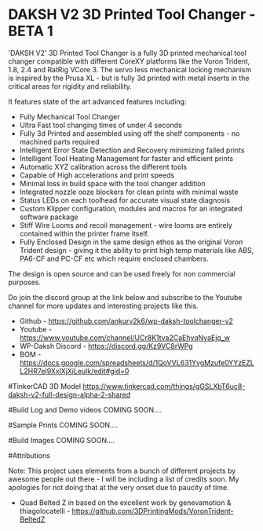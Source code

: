 # DAKSH V2 3D Printed Tool Changer - BETA 1

'DAKSH V2' 3D Printed Tool Changer is a fully 3D printed mechanical tool changer compatible with different CoreXY platforms like the Voron Trident, 1.8, 2.4  and RatRig VCore 3. The servo less mechanical locking mechanism is inspired by the Prusa XL - but is fully 3d printed with metal inserts in the critical areas for rigidity and reliability.

It features state of the art advanced features including: 

  * Fully Mechanical Tool Changer
  * Ultra Fast tool changing times of under 4 seconds
  * Fully 3d Printed and assembled using off the shelf components - no machined parts required
  * Intelligent Error State Detection and Recovery minimizing failed prints
  * Intelligent Tool Heating Management for faster and efficient prints
  * Automatic XYZ calibration across the different tools
  * Capable of High accelerations and print speeds
  * Minimal loss in build space with the tool changer addition
  * Integrated nozzle ooze blockers for clean prints with minimal waste
  * Status LEDs on each toolhead for accurate visual state diagnosis
  * Custom Klipper configuration, modules and macros for an integrated software package
  * Stiff Wire Looms and recoil management - wire looms are entirely contained within the printer frame itself.
  * Fully Enclosed Design in the same design ethos as the original Voron Trident design - giving it the ability to print high temp materials like ABS, PA6-CF and PC-CF etc which require enclosed chambers.

The design is open source and can be used freely for non commercial purposes. 

Do join the discord group at the link below and subscribe to the Youtube channel for more updates and interesting projects like this.

* Github - https://github.com/ankurv2k6/wp-daksh-toolchanger-v2
* Youtube - https://www.youtube.com/channel/UCr8K1tva2CaEhyqNyaEjq_w
* WP-Daksh Discord - https://discord.gg/Kz9VC8rWPg
* BOM - https://docs.google.com/spreadsheets/d/1QoVVL631YvgMzufe0YYzEZLL2HR7eI9XxlXjXiLeulk/edit#gid=0


#TinkerCAD 3D Model
https://www.tinkercad.com/things/gGSLXbT6uc8-daksh-v2-full-design-alpha-2-shared


#Build Log and Demo videos 
COMING SOON....

#Sample Prints
COMING SOON....


#Build Images
COMING SOON....


#Attributions

Note: This project uses elements from a bunch of different projects by awesome people out there - I will be including a list of credits soon. My apologies for not doing that at the very onset due to paucity of time.

* Quad Belted Z in based on the excellent work by genevamotion & thiagolocatelli - https://github.com/3DPrintingMods/VoronTrident-BeltedZ

